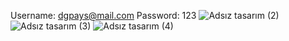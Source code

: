 Username: dgpays@mail.com
Password: 123
![Adsız tasarım (2)](https://user-images.githubusercontent.com/99877952/203814291-1f26f19a-0101-4266-b4b1-27394a08c36b.png)
![Adsız tasarım (3)](https://user-images.githubusercontent.com/99877952/203814776-d0f146a4-3eac-4aec-b72b-7760e405ef68.png)
![Adsız tasarım (4)](https://user-images.githubusercontent.com/99877952/203815101-2b09657b-93d2-427a-b905-ceff53b8ec10.png)
